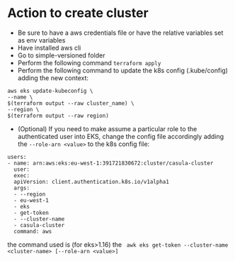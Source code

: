 # Action to create cluster

- Be sure to have a aws credentials file or have the relative variables set as env variables
- Have installed aws cli
- Go to simple-versioned folder
- Perform the following command ```terraform apply```
- Perform the following command to update the k8s config (.kube/config) adding the new context:

```
aws eks update-kubeconfig \
--name \
$(terraform output --raw cluster_name) \
--region \
$(terraform output --raw region)
```
- (Optional) If you need to make assume a particular role to the authenticated user into EKS, change 
  the config file accordingly adding the ```--role-arn <value>``` to the k8s config file:
```
users:
- name: arn:aws:eks:eu-west-1:391721830672:cluster/casula-cluster
  user:
  exec:
  apiVersion: client.authentication.k8s.io/v1alpha1
  args:
  - --region
  - eu-west-1
  - eks
  - get-token
  - --cluster-name
  - casula-cluster
  command: aws
```
the command used is (for eks>1.16) the ``` awk eks get-token --cluster-name <cluster-name> [--role-arn <value>]```
